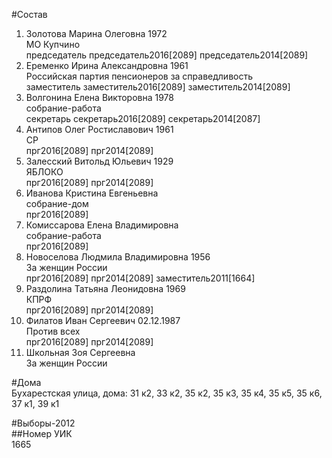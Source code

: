 #Состав  
1. Золотова Марина Олеговна 1972  
    МО Купчино  
    председатель председатель2016[2089] председатель2014[2089]  
2. Еременко Ирина Александровна 1961  
    Российская партия пенсионеров за справедливость  
    заместитель заместитель2016[2089] заместитель2014[2089]  
3. Волгонина Елена Викторовна 1978  
    собрание-работа  
    секретарь секретарь2016[2089] секретарь2014[2087]  
4. Антипов Олег Ростиславович 1961  
    СР  
    прг2016[2089] прг2014[2089]  
5. Залесский Витольд Юльевич 1929  
    ЯБЛОКО  
    прг2016[2089] прг2014[2089]  
6. Иванова Кристина Евгеньевна  
    собрание-дом  
    прг2016[2089]  
7. Комиссарова Елена Владимировна  
    собрание-работа  
    прг2016[2089]  
8. Новоселова Людмила Владимировна 1956  
    За женщин России  
    прг2016[2089] прг2014[2089] заместитель2011[1664]  
9. Раздолина Татьяна Леонидовна 1969  
    КПРФ  
    прг2016[2089] прг2014[2089]  
10. Филатов Иван Сергеевич 02.12.1987  
    Против всех  
    прг2016[2089] прг2014[2089]  
11. Школьная Зоя Сергеевна  
    За женщин России  
  
#Дома  
Бухарестская улица, дома: 31 к2, 33 к2, 35 к2, 35 к3, 35 к4, 35 к5, 35 к6, 37 к1, 39 к1  
  
#Выборы-2012  
##Номер УИК  
1665  
